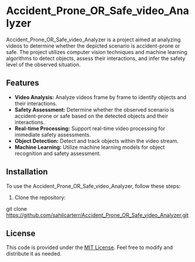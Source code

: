 # Accident_Prone_OR_Safe_video_Analyzer

Accident_Prone_OR_Safe_video_Analyzer is a project aimed at analyzing videos to determine whether the depicted scenario is accident-prone or safe. The project utilizes computer vision techniques and machine learning algorithms to detect objects, assess their interactions, and infer the safety level of the observed situation.

## Features

- **Video Analysis:** Analyze videos frame by frame to identify objects and their interactions.
- **Safety Assessment:** Determine whether the observed scenario is accident-prone or safe based on the detected objects and their interactions.
- **Real-time Processing:** Support real-time video processing for immediate safety assessments.
- **Object Detection:** Detect and track objects within the video stream.
- **Machine Learning:** Utilize machine learning models for object recognition and safety assessment.

## Installation

To use the Accident_Prone_OR_Safe_video_Analyzer, follow these steps:

1. Clone the repository:

git clone https://github.com/sahilcarterr/Accident_Prone_OR_Safe_video_Analyzer.git



## License

This code is provided under the [MIT License](https://opensource.org/license/mit). Feel free to modify and distribute it as needed.